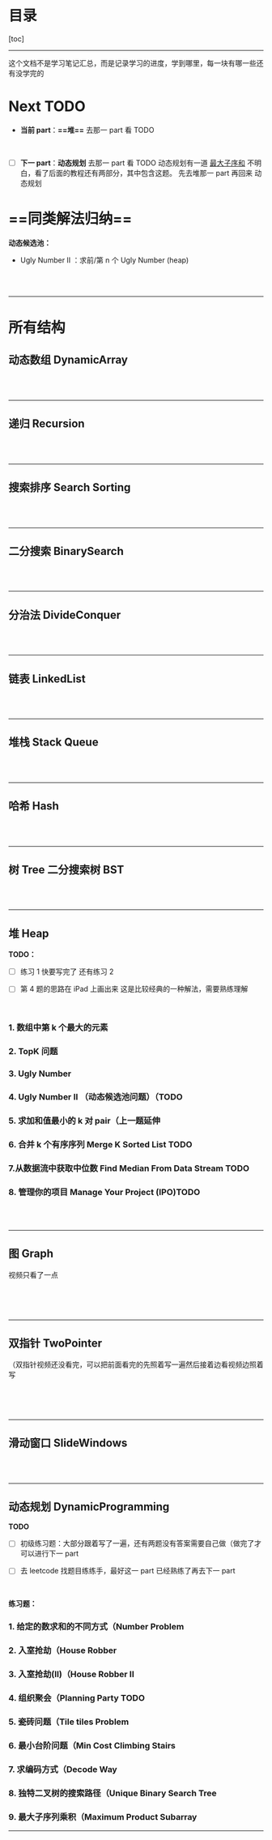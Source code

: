 # 目录

[toc]

---

这个文档不是学习笔记汇总，而是记录学习的进度，学到哪里，每一块有哪一些还有没学完的



# **Next TODO**


- **当前 part**：**==堆==**
去那一 part 看 TODO


<br>
<!-- --------------------------------- -->

- [ ] **下一 part**：**动态规划** 
去那一 part 看 TODO
动态规划有一道 <u>最大子序和</u> 不明白，看了后面的教程还有两部分，其中包含这题。
先去堆那一 part 再回来 动态规划




# ==同类解法归纳==

**动态候选池：**
- Ugly Number II ：求前/第 n 个 Ugly Number (heap)








<br>
<br>

---


# 所有结构


## 动态数组 DynamicArray









<br>
<br>

---

## 递归 Recursion









<br>
<br>

---

## 搜索排序 Search Sorting














<br>
<br>


---

## 二分搜索 BinarySearch














<br>
<br>

---

## 分治法 DivideConquer


















<br>
<br>

---

## 链表 LinkedList



















<br>
<br>

---

## 堆栈 Stack Queue



















<br>
<br>

---

## 哈希 Hash



















<br>
<br>

---

## 树 Tree 二分搜索树 BST



















<br>
<br>

---

## **堆 Heap**

**TODO：**

- [ ] 练习 1 快要写完了 还有练习 2
- [ ] 第 4 题的思路在 iPad 上画出来 这是比较经典的一种解法，需要熟练理解


<br>

### 1. 数组中第 k 个最大的元素
### 2. TopK 问题
### 3. Ugly Number
### 4. Ugly Number II （动态候选池问题）（TODO
### 5. 求加和值最小的 k 对 pair（上一题延伸

### 6. 合并 k 个有序序列 Merge K Sorted List TODO
### 7.从数据流中获取中位数 Find Median From Data Stream TODO
### 8. 管理你的项目 Manage Your Project (IPO)TODO












<br>
<br>

---

## 图 Graph

视频只看了一点

















<br>
<br>
<br>

---

## 双指针 TwoPointer


（双指针视频还没看完，可以把前面看完的先照着写一遍然后接着边看视频边照着写
















<br>
<br>
<br>

---

## 滑动窗口 SlideWindows



















<br>
<br>

---

## **动态规划 DynamicProgramming**


**TODO**

- [ ] 初级练习题：大部分跟着写了一遍，还有两题没有答案需要自己做（做完了才可以进行下一 part
- [ ] 去 leetcode 找题目练练手，最好这一 part 已经熟练了再去下一 part




<br>

**练习题：**

### 1. 给定的数求和的不同方式（Number Problem
### 2. 入室抢劫（House Robber
### 3. 入室抢劫(II)（House Robber II
### 4. 组织聚会（Planning Party **TODO**
### 5. 瓷砖问题（Tile tiles Problem
### 6. 最小台阶问题（Min Cost Climbing Stairs
### 7. 求编码方式（Decode Way
### 8. 独特二叉树的搜索路径（Unique Binary Search Tree
### 9. 最大子序列乘积（Maximum Product Subarray








---

<br>
<br>
